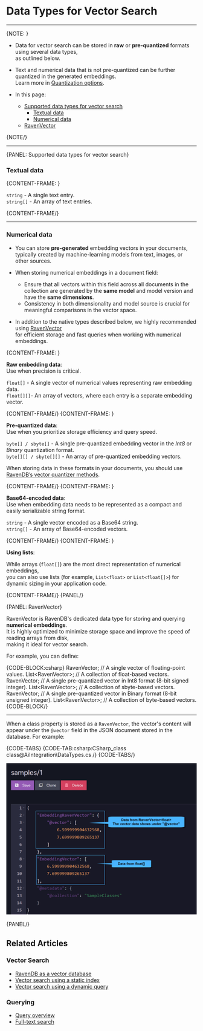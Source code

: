 # Data Types for Vector Search
---

{NOTE: }

* Data for vector search can be stored in **raw** or **pre-quantized** formats using several data types,  
  as outlined below.

* Text and numerical data that is not pre-quantized can be further quantized in the generated embeddings.  
  Learn more in [Quantization options](../ai-integration/vector-search-using-dynamic-query#quantization-options).

* In this page:
  * [Supported data types for vector search](../ai-integration/data-types-for-vector-search#supported-data-types-for-vector-search)
      * [Textual data](../ai-integration/data-types-for-vector-search#textual-data)
      * [Numerical data](../ai-integration/data-types-for-vector-search#numerical-data) 
  * [RavenVector](../ai-integration/data-types-for-vector-search#ravenvector)
    
{NOTE/}

---

{PANEL: Supported data types for vector search}

### Textual data

{CONTENT-FRAME: }

`string` - A single text entry.  
`string[]` - An array of text entries.

{CONTENT-FRAME/}

---

### Numerical data

* You can store **pre-generated** embedding vectors in your documents,  
  typically created by machine-learning models from text, images, or other sources.

* When storing numerical embeddings in a document field:  
  * Ensure that all vectors within this field across all documents in the collection are generated by the **same model** and model version and have the **same dimensions**.
  * Consistency in both dimensionality and model source is crucial for meaningful comparisons in the vector space.

* In addition to the native types described below, we highly recommended using [RavenVector](../ai-integration/data-types-for-vector-search#ravenvector)  
  for efficient storage and fast queries when working with numerical embeddings.

{CONTENT-FRAME: }

**Raw embedding data**:  
Use when precision is critical.  

`float[]` - A single vector of numerical values representing raw embedding data.  
`float[][]`- An array of vectors, where each entry is a separate embedding vector.  

{CONTENT-FRAME/}
{CONTENT-FRAME: }

**Pre-quantized data**:   
Use when you prioritize storage efficiency and query speed.  

`byte[] / sbyte[]` - A single pre-quantized embedding vector in the _Int8_ or _Binary_ quantization format.  
`byte[][] / sbyte[][]` - An array of pre-quantized embedding vectors.  

When storing data in these formats in your documents, you should use [RavenDB’s vector quantizer methods](../ai-integration/vector-search-using-dynamic-query#section-1).

{CONTENT-FRAME/}
{CONTENT-FRAME: }

**Base64-encoded data**:  
Use when embedding data needs to be represented as a compact and easily serializable string format.

`string` - A single vector encoded as a Base64 string.    
`string[]` - An array of Base64-encoded vectors.    

{CONTENT-FRAME/}
{CONTENT-FRAME: }

**Using lists**:  

While arrays (`float[]`) are the most direct representation of numerical embeddings,  
you can also use lists (for example, `List<float>` or `List<float[]>`) for dynamic sizing in your application code.

{CONTENT-FRAME/}
{PANEL/}

{PANEL: RavenVector}

RavenVector is RavenDB's dedicated data type for storing and querying **numerical embeddings**.   
It is highly optimized to minimize storage space and improve the speed of reading arrays from disk,  
making it ideal for vector search.

For example, you can define:

{CODE-BLOCK:csharp}
RavenVector<float>;       // A single vector of floating-point values.
List<RavenVector<float>>; // A collection of float-based vectors.
RavenVector<sbyte>;       // A single pre-quantized vector in Int8 format (8-bit signed integer).
List<RavenVector<sbyte>>; // A collection of sbyte-based vectors.
RavenVector<byte>;        // A single pre-quantized vector in Binary format (8-bit unsigned integer).
List<RavenVector<byte>>;  // A collection of byte-based vectors.
{CODE-BLOCK/}

---

When a class property is stored as a `RavenVector`, the vector's content will appear under the `@vector` field in the JSON document stored in the database.
For example:

{CODE-TABS}
{CODE-TAB:csharp:CSharp_class class@AiIntegration\DataTypes.cs /}
{CODE-TABS/}

![json document](images/json-document.png "RavenVector in a JSON document")

{PANEL/}

## Related Articles

### Vector Search

- [RavenDB as a vector database](../ai-integration/ravendb-as-vector-database)
- [Vector search using a static index](../ai-integration/vector-search-using-static-index)
- [Vector search using a dynamic query](../ai-integration/vector-search-using-dynamic-query)

### Querying

- [Query overview](../client-api/session/querying/how-to-query)
- [Full-text search](../client-api/session/querying/text-search/full-text-search)



